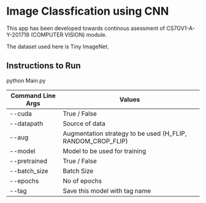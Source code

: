 # Image Classfication using CNN

This app has been developed towards continous asessment of CS7GV1-A-Y-201718 (COMPUTER VISION) module.

The dataset used here is Tiny ImageNet.

## Instructions to Run

python Main.py

| Command Line Args | Values|
|-------------------|-------|
|--cuda  | True / False |
|--datapath | Source of data|
| --aug | Augmentation strategy to be used (H_FLIP, RANDOM_CROP_FLIP)|
|--model | Model to be used for training |
|--pretrained | True / False |
|--batch_size | Batch Size |
|--epochs | No of epochs |
|--tag | Save this model with tag name |
